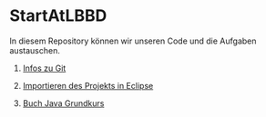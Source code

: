 # StartAtLBBD

In diesem Repository können wir unseren Code und die Aufgaben austauschen. 

1. [Infos zu Git](./doku/GitCrashkurs/GitStart.md)

2. [Importieren des Projekts in Eclipse](./doku/Eclipse/ProjektImport.md)

3. [Buch Java Grundkurs](./doku/JavaBuch/01_Kapitel/Fragen.md)

